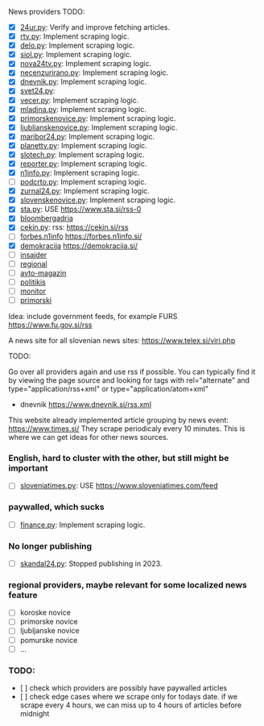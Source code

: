 News providers TODO:

- [x] [24ur.py](scraper/app/providers/_24ur.py): Verify and improve fetching articles.
- [x] [rtv.py](scraper/app/providers/rtv.py): Implement scraping logic.
- [x] [delo.py](scraper/app/providers/delo.py): Implement scraping logic.
- [x] [siol.py](scraper/app/providers/siol.py): Implement scraping logic.
- [x] [nova24tv.py](scraper/app/providers/nova24tv.py): Implement scraping logic.
- [x] [necenzurirano.py](scraper/app/providers/necenzurirano.py): Implement scraping logic.
- [x] [dnevnik.py](scraper/app/providers/dnevnik.py): Implement scraping logic.
- [x] [svet24.py](scraper/app/providers/svet24.py):
- [x] [vecer.py](scraper/app/providers/vecer.py): Implement scraping logic.
- [x] [mladina.py](scraper/app/providers/mladina.py): Implement scraping logic.
- [x] [primorskenovice.py](scraper/app/providers/primorskenovice.py): Implement scraping logic.
- [x] [ljubljanskenovice.py](scraper/app/providers/ljubljanskenovice.py): Implement scraping logic.
- [x] [maribor24.py](scraper/app/providers/maribor24.py): Implement scraping logic.
- [x] [planettv.py](scraper/app/providers/planettv.py): Implement scraping logic.
- [x] [slotech.py](scraper/app/providers/slotech.py): Implement scraping logic.
- [x] [reporter.py](scraper/app/providers/reporter.py): Implement scraping logic.
- [x] [n1info.py](scraper/app/providers/n1info.py): Implement scraping logic.
- [ ] [podcrto.py](scraper/app/providers/podcrto.py): Implement scraping logic.
- [x] [zurnal24.py](scraper/app/providers/zurnal24.py): Implement scraping logic.
- [x] [slovenskenovice.py](scraper/app/providers/slovenskenovice.py): Implement scraping logic.
- [x] [sta.py](scraper/app/providers/sta.py): USE https://www.sta.si/rss-0
- [x] [bloombergadria](https://si.bloombergadria.com/rss)
- [x] [cekin.py](scraper/app/providers/cekin.py): rss: https://cekin.si/rss
- [ ] [forbes.n1info](scraper/app/providers/forbes.n1info.py) https://forbes.n1info.si/
- [x] [demokracija](https://demokracija.si/) https://demokracija.si/
- [ ] [insajder](https://insajder.com/)
- [ ] [regional](https://www.regionalobala.si/)
- [ ] [avto-magazin](https://avto-magazin.metropolitan.si/)
- [ ] [politikis](https://www.politikis.si/)
- [ ] [monitor](https://www.monitor.si/)
- [ ] [primorski](https://www.primorski.eu/)

Idea: include government feeds, for example FURS
https://www.fu.gov.si/rss

A news site for all slovenian news sites: https://www.telex.si/viri.php

TODO:

Go over all providers again and use rss if possible.
You can typically find it by viewing the page source and looking for <link> tags with rel="alternate" and type="application/rss+xml" or type="application/atom+xml"

- dnevnik https://www.dnevnik.si/rss.xml

This website already implemented article grouping by news event: https://www.times.si/
They scrape periodicaly every 10 minutes.
This is where we can get ideas for other news sources.

### English, hard to cluster with the other, but still might be important

- [ ] [sloveniatimes.py](scraper/app/providers/sloveniatimes.py): USE https://www.sloveniatimes.com/feed

### paywalled, which sucks

- [ ] [finance.py](scraper/app/providers/finance.py): Implement scraping logic.

### No longer publishing

- [ ] [skandal24.py](scraper/app/providers/skandal24.py): Stopped publishing in 2023.

### regional providers, maybe relevant for some localized news feature

- [ ] koroske novice
- [ ] primorske novice
- [ ] ljubljanske novice
- [ ] pomurske novice
- [ ] ...

### TODO:

- [ ] check which providers are possibly have paywalled articles
- [ ] check edge cases where we scrape only for todays date. if we scrape every 4 hours, we can miss up to 4 hours of articles before midnight
